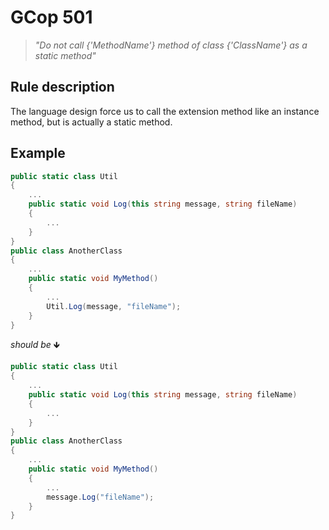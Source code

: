 ﻿# GCop 501

> *"Do not call {'MethodName'} method of class {'ClassName'} as a static method"*

## Rule description

The language design force us to call the extension method like an instance method, but is actually a static method.

## Example

```csharp
public static class Util
{
    ...
    public static void Log(this string message, string fileName)
    {
        ...
    }
}
public class AnotherClass
{
    ...
    public static void MyMethod()
    {
        ...
        Util.Log(message, "fileName");             
    }
}
```

*should be* 🡻

```csharp
public static class Util
{
    ...
    public static void Log(this string message, string fileName)
    {
        ...
    }
}
public class AnotherClass
{
    ...
    public static void MyMethod()
    {
        ...
        message.Log("fileName");             
    }
}
```